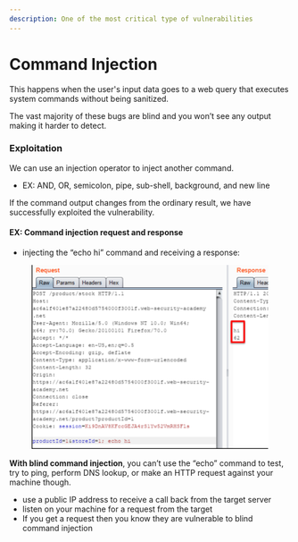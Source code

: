 ```yaml
---
description: One of the most critical type of vulnerabilities
---
```


# Command Injection

This happens when the user's input data goes to a web query that executes system commands without being sanitized.

The vast majority of these bugs are blind and you won’t see any output making it harder to detect.

### Exploitation <a href="#f6f3" id="f6f3"></a>

We can use an injection operator to inject another command.

* EX: AND, OR, semicolon, pipe, sub-shell, background, and new line

If the command output changes from the ordinary result, we have successfully exploited the vulnerability.

#### EX: Command injection request and response

* injecting the “echo hi” command and receiving a response:

<figure><img src="../../.gitbook/assets/image (19).png" alt=""><figcaption></figcaption></figure>

**With blind command injection**, you can’t use the “echo” command to test, try to ping, perform DNS lookup, or make an HTTP request against your machine though.

* use a public IP address to receive a call back from the target server
* listen on your machine for a request from the target
* If you get a request then you know they are vulnerable to blind command injection

